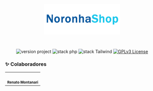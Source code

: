 <p align="center">
	<a href="#"  target="_blank" title="Landing Page transporte marítimo de mercadorias">
		<img src="assets/images/logomarca.png" alt="Landing Page transporte marítimo de mercadorias" width="250px">
	</a>
</p>

<br>

<p align="center">
	<img src="https://img.shields.io/badge/version project-1.0-brightgreen" alt="version project">
    <img src="https://img.shields.io/badge/html-5-informational" alt="stack php">
    <img src="https://img.shields.io/badge/TailwindCss-3.1-informational" alt="stack Tailwind">
    <a href="https://opensource.org/licenses/GPL-3.0">
      <img src="https://img.shields.io/badge/license-MIT-blue.svg" alt="GPLv3 License">
    </a>
</p>

### :sparkles: Colaboradores
<table>
  <tr>
    <td align="center"><a href="https://github.com/informaticalivreoficial">
        <img style="border-radius: 70%;" src="https://avatars.githubusercontent.com/u/28687748?v" width="100px;" alt=""/>
    <br /><sub><b>Renato Montanari</b></sub></a></td>    
  </tr>  
</table>